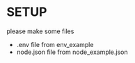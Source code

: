 # SETUP

please make some files

- .env file from env_example
- node.json file from node_example.json
